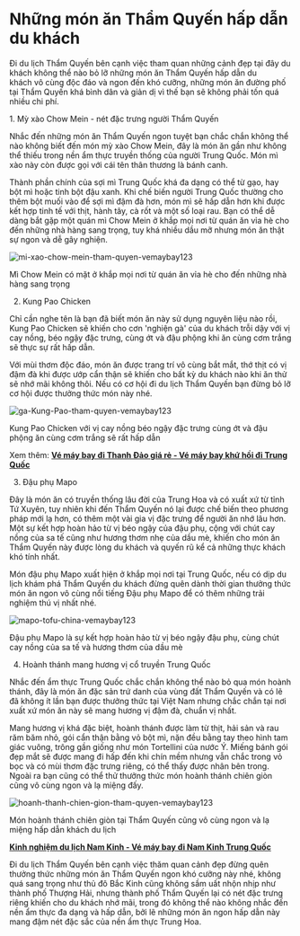 # Những món ăn Thẩm Quyến hấp dẫn du khách

Đi du lịch Thẩm Quyến bên cạnh việc tham quan những cảnh đẹp tại đây du khách không thể nào bỏ lỡ những món ăn Thẩm Quyến hấp dẫn du khách vô cùng độc đáo và ngon đến khó cưỡng, những món ăn đường phố tại Thẩm Quyến khá bình dân và giản dị vì thế bạn sẽ không phải tốn quá nhiều chi phí.



<p>1. Mỳ xào Chow Mein - nét đặc trưng người Thẩm Quyến</p>

Nhắc đến những món ăn Thẩm Quyến ngon tuyệt bạn chắc chắn không thể nào không biết đến món mỳ xào Chow Mein, đây là món ăn gần như không thể thiếu trong nền ẩm thực truyền thống của người Trung Quốc. Món mì xào này còn được gọi với cái tên thân thương là bánh canh.

Thành phần chính của sợi mì Trung Quốc khá đa dạng có thể từ gạo, hay bột mì hoặc tinh bột đậu xanh. Khi chế biến người Trung Quốc thường cho thêm bột muối vào để sợi mì đậm đà hơn, món mì sẽ hấp dẫn hơn khi được kết hợp tinh tế với thịt, hành tây, cà rốt và một số loại rau. Bạn có thể dễ dàng bắt gặp một quán mì Chow Mein ở khắp mọi nơi từ quán ăn vỉa hè cho đến những nhà hàng sang trọng, tuy khá nhiều dầu mỡ nhưng món ăn thật sự ngon và dễ gây nghiện.

![mi-xao-chow-mein-tham-quyen-vemaybay123](https://i.imgur.com/Tbu2UfF.jpg)

Mì Chow Mein có mặt ở khắp mọi nơi từ quán ăn vỉa hè cho đến những nhà hàng sang trọng





2. Kung Pao Chicken

Chỉ cần nghe tên là bạn đã biết món ăn này sử dụng nguyên liệu nào rồi, Kung Pao Chicken sẽ khiến cho cơn 'nghiện gà' của du khách trỗi dậy với vị cay nồng, béo ngậy đặc trưng, cùng ớt và đậu phộng khi ăn cùng cơm trắng sẽ thực sự rất hấp dẫn.

Với mùi thơm độc đáo, món ăn được trang trí vô cùng bắt mắt, thớ thịt có vị đậm đà khi được ướp cẩn thận sẽ khiến cho bất kỳ du khách nào khi ăn thử sẽ nhớ mãi không thôi. Nếu có cơ hội đi du lịch Thẩm Quyến bạn đừng bỏ lỡ cơ hội được thưởng thức món này nhé.

![ga-Kung-Pao-tham-quyen-vemaybay123](https://i.imgur.com/n5Fzv3A.jpg)

Kung Pao Chicken với vị cay nồng béo ngậy đặc trưng cùng ớt và đậu phộng ăn cùng cơm trắng sẽ rất hấp dẫn



Xem thêm: **[Vé máy bay đi Thanh Đảo giá rẻ - Vé máy bay khứ hồi đi Trung Quốc](https://vemaybay123.vn/ve-may-bay-di-thanh-dao-gia-re.html)**


3. Đậu phụ Mapo

Đây là món ăn có truyền thống lâu đời của Trung Hoa và có xuất xứ từ tỉnh Tứ Xuyên, tuy nhiên khi đến Thẩm Quyến nó lại được chế biến theo phương pháp mới lạ hơn, có thêm một vài gia vị đặc trưng để người ăn nhớ lâu hơn. Một sự kết hợp hoàn hảo từ vị béo ngậy của đậu phụ, cộng với chút cay nồng của sa tế cũng như hương thơm nhẹ của dầu mè, khiến cho món ăn Thẩm Quyến này được lòng du khách và quyến rũ kể cả những thực khách khó tính nhất.

Món đậu phụ Mapo xuất hiện ở khắp mọi nơi tại Trung Quốc, nếu có dịp du lịch khám phá Thẩm Quyến du khách đừng quên dành thời gian thưởng thức món ăn ngon vô cùng nổi tiếng Đậu phụ Mapo để có thêm những trải nghiệm thú vị nhất nhé.

![mapo-tofu-china-vemaybay123](https://i.imgur.com/mD5jZIa.jpg)

Đậu phụ Mapo là sự kết hợp hoàn hảo từ vị béo ngậy đậu phụ, cùng chút cay nồng của sa tế và hương thơm của dầu mè



4. Hoành thánh mang hương vị cổ truyền Trung Quốc

Nhắc đến ẩm thực Trung Quốc chắc chắn không thể nào bỏ qua món hoành thánh, đây là món ăn đặc sản trứ danh của vùng đất Thẩm Quyến và có lẽ đã không ít lần bạn được thưởng thức tại Việt Nam nhưng chắc chắn tại nơi xuất xứ món ăn này sẽ mang hương vị đậm đà, chuẩn vị nhất.

Mang hương vị khá đặc biệt, hoành thánh được làm từ thịt, hải sản và rau răm băm nhỏ, gói cẩn thận bằng vỏ bột mì, nặn đều bằng tay theo hình tam giác vuông, trông gần giống như món Tortellini của nước Ý. Miếng bánh gói đẹp mắt sẽ được mang đi hấp đến khi chín mềm nhưng vẫn chắc trong vỏ bọc và có mùi thơm đặc trưng riêng, có thể thấy được nhân bên trong. Ngoài ra bạn cũng có thể thử thưởng thức món hoành thánh chiên giòn cũng vô cùng ngon và lạ miệng đấy.

![hoanh-thanh-chien-gion-tham-quyen-vemaybay123](https://i.imgur.com/oSBgqxu.jpg)

Món hoành thánh chiên giòn tại Thẩm Quyến cũng vô cùng ngon và lạ miệng hấp dẫn khách du lịch


**[Kinh nghiệm du lịch Nam Kinh - Vé máy bay đi Nam Kinh Trung Quốc](https://vemaybay123.vn/kinh-nghiem-du-lich-nam-kinh.html)**



Đi du lịch Thẩm Quyến bên cạnh việc thăm quan cảnh đẹp đừng quên thưởng thức những món ăn Thẩm Quyến ngon khó cưỡng này nhé, không quá sang trọng như thủ đô Bắc Kinh cũng không sầm uất nhộn nhịp như thành phố Thượng Hải, nhưng thành phố Thẩm Quyến lại có nét đặc trưng riêng khiến cho du khách nhớ mãi, trong đó không thể nào không nhắc đến nền ẩm thực đa dạng và hấp dẫn, bởi lẽ những món ăn ngon hấp dẫn này mang đậm nét đặc sắc của nền ẩm thực Trung Hoa.

